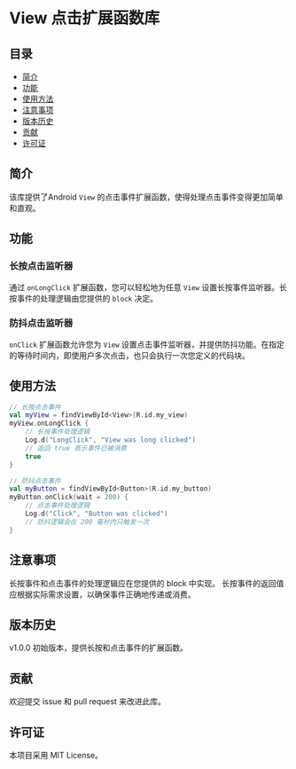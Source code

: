 # View 点击扩展函数库

## 目录

- [简介](#简介)
- [功能](#功能)
- [使用方法](#使用方法)
- [注意事项](#注意事项)
- [版本历史](#版本历史)
- [贡献](#贡献)
- [许可证](#许可证)

## 简介

该库提供了Android `View` 的点击事件扩展函数，使得处理点击事件变得更加简单和直观。

## 功能

### 长按点击监听器

通过 `onLongClick` 扩展函数，您可以轻松地为任意 `View` 设置长按事件监听器。长按事件的处理逻辑由您提供的 `block` 决定。

### 防抖点击监听器

`onClick` 扩展函数允许您为 `View` 设置点击事件监听器，并提供防抖功能。在指定的等待时间内，即使用户多次点击，也只会执行一次您定义的代码块。

## 使用方法

```kotlin
// 长按点击事件
val myView = findViewById<View>(R.id.my_view)
myView.onLongClick {
    // 长按事件处理逻辑
    Log.d("LongClick", "View was long clicked")
    // 返回 true 表示事件已被消费
    true
}

// 防抖点击事件
val myButton = findViewById<Button>(R.id.my_button)
myButton.onClick(wait = 200) {
    // 点击事件处理逻辑
    Log.d("Click", "Button was clicked")
    // 防抖逻辑会在 200 毫秒内只触发一次
}
```

## 注意事项
长按事件和点击事件的处理逻辑应在您提供的 block 中实现。
长按事件的返回值应根据实际需求设置，以确保事件正确地传递或消费。
## 版本历史
v1.0.0
初始版本，提供长按和点击事件的扩展函数。
## 贡献
欢迎提交 issue 和 pull request 来改进此库。

## 许可证
本项目采用 MIT License。
